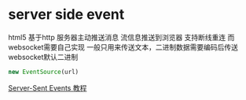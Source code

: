 # server side event

html5 基于http 服务器主动推送消息 流信息推送到浏览器
支持断线重连 而websocket需要自己实现
一般只用来传送文本，二进制数据需要编码后传送 websocket默认二进制

```javascript
new EventSource(url)
```

[Server-Sent Events 教程](http://www.ruanyifeng.com/blog/2017/05/server-sent_events.html)